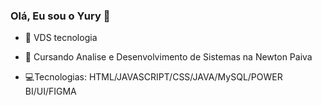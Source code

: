 ### Olá, Eu sou  o Yury  👋
 
- 👯 VDS tecnologia
 
- 📒 Cursando Analise e Desenvolvimento de Sistemas na Newton Paiva

- 💻Tecnologias: HTML/JAVASCRIPT/CSS/JAVA/MySQL/POWER BI/UI/FIGMA


    
   
   


 
